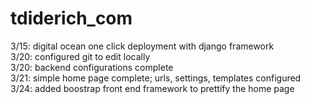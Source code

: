 # tdiderich_com <br>
3/15: digital ocean one click deployment with django framework<br>
3/20: configured git to edit locally <br>
3/20: backend configurations complete <br>
3/21: simple home page complete; urls, settings, templates configured <br>
3/24: added boostrap front end framework to prettify the home page <br>

